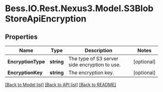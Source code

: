 # Bess.IO.Rest.Nexus3.Model.S3BlobStoreApiEncryption
## Properties

Name | Type | Description | Notes
------------ | ------------- | ------------- | -------------
**EncryptionType** | **string** | The type of S3 server side encryption to use. | [optional] 
**EncryptionKey** | **string** | The encryption key. | [optional] 

[[Back to Model list]](../README.md#documentation-for-models) [[Back to API list]](../README.md#documentation-for-api-endpoints) [[Back to README]](../README.md)


